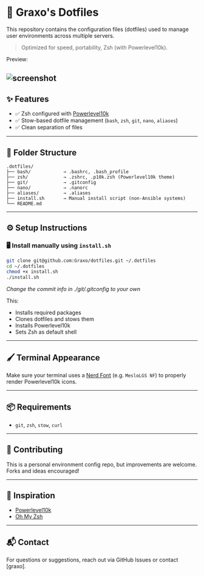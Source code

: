 # 🚀 Graxo's Dotfiles

This repository contains the configuration files (dotfiles) used to manage user environments across multiple servers.
> Optimized for speed, portability, Zsh (with Powerlevel10k).

Preview:

![screenshot](https://koper.cloud/dotfiles_example.png)
---

## ✨ Features

- ✅ Zsh configured with [Powerlevel10k](https://github.com/romkatv/powerlevel10k)
- ✅ Stow-based dotfile management (`bash`, `zsh`, `git`, `nano`, `aliases`)
- ✅ Clean separation of files

---

## 📁 Folder Structure

```
.dotfiles/
├── bash/            → .bashrc, .bash_profile
├── zsh/             → .zshrc, .p10k.zsh (Powerlevel10k theme)
├── git/             → .gitconfig
├── nano/            → .nanorc
├── aliases/         → .aliases
├── install.sh       → Manual install script (non-Ansible systems)
└── README.md
```

---

## ⚙️ Setup Instructions

### 🖥️ Install manually using `install.sh`

```bash
git clone git@github.com:Graxo/dotfiles.git ~/.dotfiles
cd ~/.dotfiles
chmod +x install.sh
./install.sh
```
_Change the commit info in ./git/.gitconfig to your own_

This:
- Installs required packages
- Clones dotfiles and stows them
- Installs Powerlevel10k
- Sets Zsh as default shell

---

## 🖌 Terminal Appearance

Make sure your terminal uses a [Nerd Font](https://github.com/ryanoasis/nerd-fonts) (e.g. `MesloLGS NF`) to properly render Powerlevel10k icons.

---

## 📦 Requirements

- `git`, `zsh`, `stow`, `curl`
---

## 🤝 Contributing

This is a personal environment config repo, but improvements are welcome. Forks and ideas encouraged!

---

## 🧠 Inspiration

- [Powerlevel10k](https://github.com/romkatv/powerlevel10k)
- [Oh My Zsh](https://github.com/ohmyzsh/ohmyzsh)

---

## 📬 Contact

For questions or suggestions, reach out via GitHub Issues or contact [graxo].
